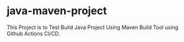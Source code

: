 # java-maven-project

This Project is to Test Build Java Project Using Maven Build Tool using Github Actions CI/CD.

